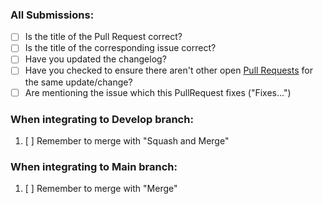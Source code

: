 ### All Submissions:

* [ ] Is the title of the Pull Request correct?
* [ ] Is the title of the corresponding issue correct?
* [ ] Have you updated the changelog?
* [ ] Have you checked to ensure there aren't other open [Pull Requests](../../../../pulls) for the same update/change? <!-- markdown-link-check-disable-line --> 
* [ ] Are mentioning the issue which this PullRequest fixes ("Fixes...")

<!-- You can erase any parts of this template not applicable to your Pull Request. -->

### When integrating to Develop branch:

1. [ ] Remember to merge with "Squash and Merge"

### When integrating to Main branch:

1. [ ] Remember to merge with "Merge"

